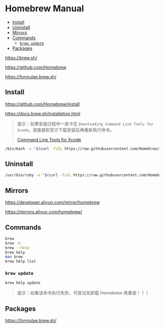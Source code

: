 <!-- omit in toc -->
# Homebrew Manual

- [Install](#install)
- [Uninstall](#uninstall)
- [Mirrors](#mirrors)
- [Commands](#commands)
  - [`brew update`](#brew-update)
- [Packages](#packages)

<https://brew.sh/>

<https://github.com/Homebrew>

<https://formulae.brew.sh/>

## Install

<https://github.com/Homebrew/install>

<https://docs.brew.sh/Installation.html>

> 提示：如果安装过程中一直卡在 `Downloading Command Line Tools for Xcode`，请直接到官方下载安装后再重新执行命令。
>
> [Command Line Tools for Xcode](https://developer.apple.com/download/more/?=Command%20Line%20Tools%20for%20Xcode)

```bash
/bin/bash -c "$(curl -fsSL https://raw.githubusercontent.com/Homebrew/install/master/install.sh)"
```

## Uninstall

```bash
/usr/bin/ruby -e "$(curl -fsSL https://raw.githubusercontent.com/Homebrew/install/master/uninstall)"
```

## Mirrors

<https://developer.aliyun.com/mirror/homebrew>

<https://mirrors.aliyun.com/homebrew/>

## Commands

```bash
brew
brew -h
brew --help
brew help
man brew
brew help list
```

### `brew update`

```bash
brew help update
```

> 提示：如果该命令执行失败，可尝试先卸载 Homebrew 再重装！！！

## Packages

<https://formulae.brew.sh/>
